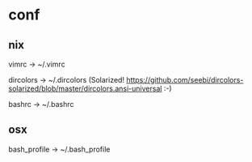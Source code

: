 # conf

## nix

vimrc -> ~/.vimrc

dircolors -> ~/.dircolors (Solarized! https://github.com/seebi/dircolors-solarized/blob/master/dircolors.ansi-universal :-)

bashrc -> ~/.bashrc

## osx

bash_profile -> ~/.bash_profile 
